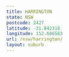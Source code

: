 ```yaml
---
title: HARRINGTON
state: NSW
postcode: 2427
latitude: -31.842318
longitude: 152.686583
url: /nsw/harrington/
layout: suburb
---
```

